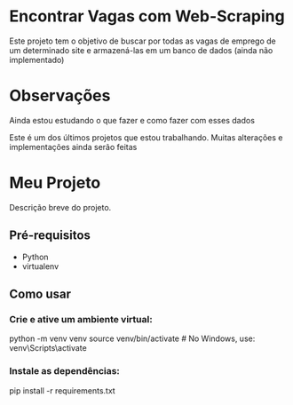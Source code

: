 # Encontrar Vagas com Web-Scraping

Este projeto tem o objetivo de buscar por todas as vagas de emprego de um determinado site e armazená-las em um banco de dados (ainda não implementado)

# Observações

Ainda estou estudando o que fazer e como fazer com esses dados

Este é um dos últimos projetos que estou trabalhando. Muitas alterações e implementações ainda serão feitas

# Meu Projeto

Descrição breve do projeto.

## Pré-requisitos

- Python
- virtualenv

## Como usar

### Crie e ative um ambiente virtual:
python -m venv venv
source venv/bin/activate  # No Windows, use: venv\Scripts\activate

### Instale as dependências:
pip install -r requirements.txt
